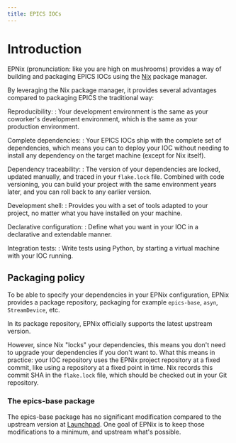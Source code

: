 ```yaml
---
title: EPICS IOCs
---
```


# Introduction

EPNix (pronunciation: like you are high on mushrooms) provides a way of building and packaging EPICS IOCs using the [Nix] package manager.

By leveraging the Nix package manager, it provides several advantages compared to packaging EPICS the traditional way:

Reproducibility:
:   Your development environment is the same as your coworker's development environment, which is the same as your production environment.

Complete dependencies:
:   Your EPICS IOCs ship with the complete set of dependencies, which means you can to deploy your IOC without needing to install any dependency on the target machine (except for Nix itself).

Dependency traceability:
:   The version of your dependencies are locked, updated manually, and traced in your `flake.lock` file.
    Combined with code versioning, you can build your project with the same environment years later, and you can roll back to any earlier version.

Development shell:
:   Provides you with a set of tools adapted to your project, no matter what you have installed on your machine.

Declarative configuration:
:   Define what you want in your IOC in a declarative and extendable manner.

Integration tests:
:   Write tests using Python, by starting a virtual machine with your IOC running.

  [Nix]: https://nixos.org/guides/how-nix-works.html

## Packaging policy

To be able to specify your dependencies in your EPNix configuration, EPNix provides a package repository, packaging for example `epics-base`, `asyn`, `StreamDevice`, etc.

In its package repository, EPNix officially supports the latest upstream version.

However, since Nix "locks" your dependencies, this means you don't need to upgrade your dependencies if you don't want to.
What this means in practice: your IOC repository uses the EPNix project repository at a fixed commit, like using a repository at a fixed point in time.
Nix records this commit SHA in the `flake.lock` file, which should be checked out in your Git repository.

### The epics-base package

The epics-base package has no significant modification compared to the upstream version at [Launchpad].
One goal of EPNix is to keep those modifications to a minimum, and upstream what's possible.

  [Launchpad]: https://git.launchpad.net/epics-base
